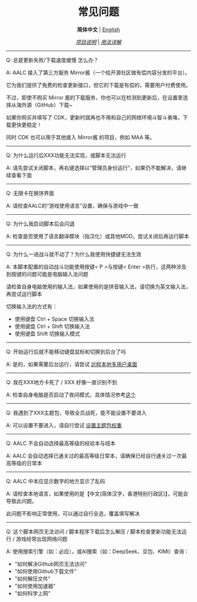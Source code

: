 <div align="center">

# 常见问题

**简体中文** | [English](/assets/doc/en/FAQ_EN.md)

[*项目说明*](/README.md) | [*用法详解*](/assets/doc/zh/How_to_use.md)

</div>

---

Q: 总是更新失败/下载速度缓慢 怎么办？

A: AALC 接入了第三方服务 Mirror酱（一个给开源社区做有偿内容分发的平台）。

它为我们提供了免费的检查更新接口，但它的下载是有偿的，需要用户付费使用。

不过，即使不购买 Mirror 酱的下载服务，你也可以在检测到更新后，在设置里选择从海外源（GitHub）下载~

如果你购买并填写了 CDK，更新时就再也不用和自己的网络环境斗智斗勇咯，下载更快更稳定！

同时 CDK 也可以用于其他接入 Mirror酱 的项目，例如 MAA 等。

---

Q: 为什么运行后XXX功能无法实现，或脚本无法运行

A: 请先尝试关闭脚本，再右键选择以“管理员身份运行”，如果仍不能解决，请继续查看下面

---

Q: 无限卡在换饼界面

A: 请检查AALC的“游戏使用语言”设置，确保与游戏中一致

---

Q: 为什么我启动脚本后会闪退

A: 检查是否使用了语言翻译模块（指汉化）或其他MOD，尝试关闭后再运行脚本

---

Q: 为什么一进战斗就不动了？为什么我使用快捷键无法生效

A: 本脚本配置的自动战斗功能使用按键< P >与按键< Enter >执行，这两种涉及到按键的问题可能是电脑输入法问题

请检查自身电脑使用的输入法，如果使用的是拼音输入法，请切换为英文输入法，再尝试运行脚本
</br>

切换输入法的方式有：
- 使用键盘 Ctrl + Space 切换输入法
- 使用键盘 Ctrl + Shift 切换输入法
- 使用键盘 Shift 切换输入模式

---

Q: 开始运行后就不能移动键盘鼠标和切换到后台了吗

A: 是的，如果需要后台运行，请尝试 [远程本地多用户桌面](/README.md#后台运行)

---

Q: 我在XXX地方卡死了 / XXX 好像一直识别不到

A: 检查自身电脑是否启动了夜间模式，具体情况参考[这个](https://github.com/KIYI671/AhabAssistantLimbusCompany/issues/70)

---

Q: 我遇到了XXX主题包，导致全员战死，能不能设置不要进入

A: 可以设置不要进入，请自行尝试 [设置主题包权重](/README.md#主题包权重设置)

---

Q: AALC 不会自动选择最高等级的经验本与纽本

A: AALC 会自动选择已通关过的最高等级日常本，请确保已经自行通关过一次最高等级的日常本

---

Q: AALC 中本应显示数字的地方显示了乱码

A: 请检查本地语言，如果使用的是【中文(简体汉字，香港特别行政区)】，可能会导致此问题。

此问题不影响正常使用，可以通过自行全选，覆盖填写解决

---

Q: 这个脚本网页无法访问 / 脚本程序下载后怎么解压 / 脚本检查更新功能无法运行 / 游戏经常出现网络问题

A: 使用搜索引擎（如：必应），或AI搜索（如：DeepSeek、豆包、KIMI）查询：
- "如何解决Github网页无法访问" 
- "如何使用Github下载文件" 
- "如何解压文件" 
- "如何使用加速器" 
- "如何科学上网"  

